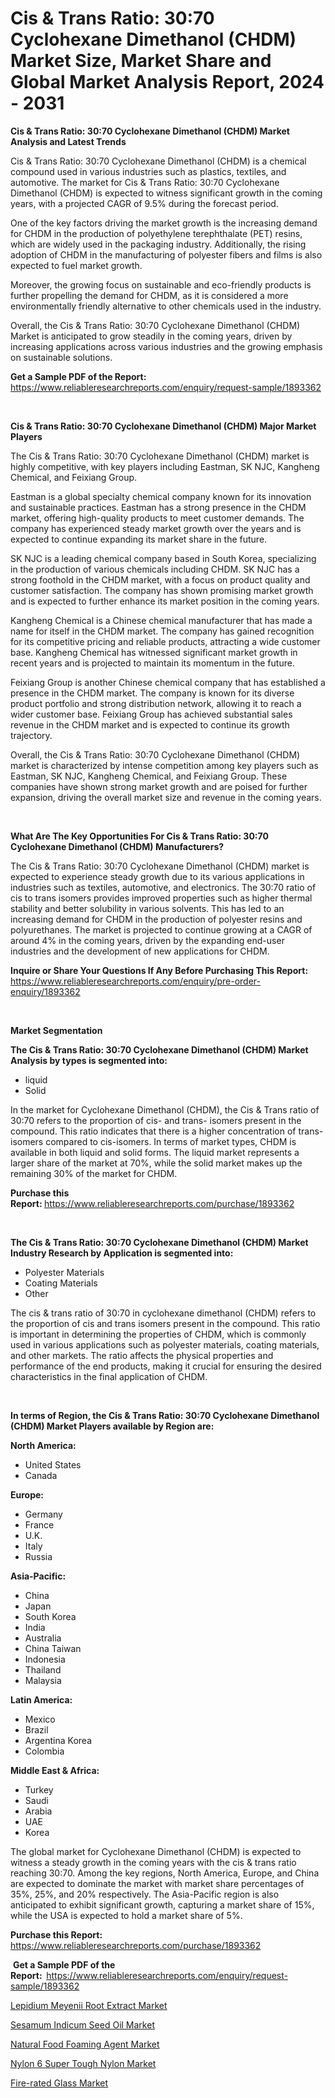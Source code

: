 <p><h1>Cis & Trans Ratio: 30:70 Cyclohexane Dimethanol (CHDM) Market Size, Market Share and Global Market Analysis Report, 2024 - 2031</h1></p><p><strong>Cis & Trans Ratio: 30:70 Cyclohexane Dimethanol (CHDM) Market Analysis and Latest Trends</strong></p>
<p><p>Cis & Trans Ratio: 30:70 Cyclohexane Dimethanol (CHDM) is a chemical compound used in various industries such as plastics, textiles, and automotive. The market for Cis & Trans Ratio: 30:70 Cyclohexane Dimethanol (CHDM) is expected to witness significant growth in the coming years, with a projected CAGR of 9.5% during the forecast period.</p><p>One of the key factors driving the market growth is the increasing demand for CHDM in the production of polyethylene terephthalate (PET) resins, which are widely used in the packaging industry. Additionally, the rising adoption of CHDM in the manufacturing of polyester fibers and films is also expected to fuel market growth.</p><p>Moreover, the growing focus on sustainable and eco-friendly products is further propelling the demand for CHDM, as it is considered a more environmentally friendly alternative to other chemicals used in the industry.</p><p>Overall, the Cis & Trans Ratio: 30:70 Cyclohexane Dimethanol (CHDM) Market is anticipated to grow steadily in the coming years, driven by increasing applications across various industries and the growing emphasis on sustainable solutions.</p></p>
<p><strong>Get a Sample PDF of the Report:&nbsp;</strong> <a href="https://www.reliableresearchreports.com/enquiry/request-sample/1893362">https://www.reliableresearchreports.com/enquiry/request-sample/1893362</a></p>
<p>&nbsp;</p>
<p><strong>Cis & Trans Ratio: 30:70 Cyclohexane Dimethanol (CHDM) Major Market Players</strong></p>
<p><p>The Cis & Trans Ratio: 30:70 Cyclohexane Dimethanol (CHDM) market is highly competitive, with key players including Eastman, SK NJC, Kangheng Chemical, and Feixiang Group. </p><p>Eastman is a global specialty chemical company known for its innovation and sustainable practices. Eastman has a strong presence in the CHDM market, offering high-quality products to meet customer demands. The company has experienced steady market growth over the years and is expected to continue expanding its market share in the future.</p><p>SK NJC is a leading chemical company based in South Korea, specializing in the production of various chemicals including CHDM. SK NJC has a strong foothold in the CHDM market, with a focus on product quality and customer satisfaction. The company has shown promising market growth and is expected to further enhance its market position in the coming years.</p><p>Kangheng Chemical is a Chinese chemical manufacturer that has made a name for itself in the CHDM market. The company has gained recognition for its competitive pricing and reliable products, attracting a wide customer base. Kangheng Chemical has witnessed significant market growth in recent years and is projected to maintain its momentum in the future.</p><p>Feixiang Group is another Chinese chemical company that has established a presence in the CHDM market. The company is known for its diverse product portfolio and strong distribution network, allowing it to reach a wider customer base. Feixiang Group has achieved substantial sales revenue in the CHDM market and is expected to continue its growth trajectory.</p><p>Overall, the Cis & Trans Ratio: 30:70 Cyclohexane Dimethanol (CHDM) market is characterized by intense competition among key players such as Eastman, SK NJC, Kangheng Chemical, and Feixiang Group. These companies have shown strong market growth and are poised for further expansion, driving the overall market size and revenue in the coming years.</p></p>
<p>&nbsp;</p>
<p><strong>What Are The Key Opportunities For Cis & Trans Ratio: 30:70 Cyclohexane Dimethanol (CHDM) Manufacturers?</strong></p>
<p><p>The Cis & Trans Ratio: 30:70 Cyclohexane Dimethanol (CHDM) market is expected to experience steady growth due to its various applications in industries such as textiles, automotive, and electronics. The 30:70 ratio of cis to trans isomers provides improved properties such as higher thermal stability and better solubility in various solvents. This has led to an increasing demand for CHDM in the production of polyester resins and polyurethanes. The market is projected to continue growing at a CAGR of around 4% in the coming years, driven by the expanding end-user industries and the development of new applications for CHDM.</p></p>
<p><strong>Inquire or Share Your Questions If Any Before Purchasing This Report:</strong> <a href="https://www.reliableresearchreports.com/enquiry/pre-order-enquiry/1893362">https://www.reliableresearchreports.com/enquiry/pre-order-enquiry/1893362</a></p>
<p>&nbsp;</p>
<p><strong>Market Segmentation</strong></p>
<p><strong>The Cis & Trans Ratio: 30:70 Cyclohexane Dimethanol (CHDM) Market Analysis by types is segmented into:</strong></p>
<p><ul><li>liquid</li><li>Solid</li></ul></p>
<p><p>In the market for Cyclohexane Dimethanol (CHDM), the Cis & Trans ratio of 30:70 refers to the proportion of cis- and trans- isomers present in the compound. This ratio indicates that there is a higher concentration of trans-isomers compared to cis-isomers. In terms of market types, CHDM is available in both liquid and solid forms. The liquid market represents a larger share of the market at 70%, while the solid market makes up the remaining 30% of the market for CHDM.</p></p>
<p><strong>Purchase this Report:&nbsp;</strong><a href="https://www.reliableresearchreports.com/purchase/1893362">https://www.reliableresearchreports.com/purchase/1893362</a></p>
<p>&nbsp;</p>
<p><strong>The Cis & Trans Ratio: 30:70 Cyclohexane Dimethanol (CHDM) Market Industry Research by Application is segmented into:</strong></p>
<p><ul><li>Polyester Materials</li><li>Coating Materials</li><li>Other</li></ul></p>
<p><p>The cis & trans ratio of 30:70 in cyclohexane dimethanol (CHDM) refers to the proportion of cis and trans isomers present in the compound. This ratio is important in determining the properties of CHDM, which is commonly used in various applications such as polyester materials, coating materials, and other markets. The ratio affects the physical properties and performance of the end products, making it crucial for ensuring the desired characteristics in the final application of CHDM.</p></p>
<p>&nbsp;</p>
<p><strong>In terms of Region, the Cis & Trans Ratio: 30:70 Cyclohexane Dimethanol (CHDM) Market Players available by Region are:</strong></p>
<p>
    <p> <strong> North America: </strong>
        <ul>
            <li>United States</li>
            <li>Canada</li>
        </ul>
        </p> 
    <p> <strong> Europe: </strong>
        <ul>
            <li>Germany</li>
            <li>France</li>
            <li>U.K.</li>
            <li>Italy</li>
            <li>Russia</li>
        </ul>
        </p> 
    <p> <strong> Asia-Pacific: </strong>
        <ul>
            <li>China</li>
            <li>Japan</li>
            <li>South Korea</li>
            <li>India</li>
            <li>Australia</li>
            <li>China Taiwan</li>
            <li>Indonesia</li>
            <li>Thailand</li>
            <li>Malaysia</li>
        </ul>
        </p> 
    <p> <strong> Latin America: </strong>
        <ul>
            <li>Mexico</li>
            <li>Brazil</li>
            <li>Argentina Korea</li>
            <li>Colombia</li>
        </ul>
        </p> 
    <p> <strong> Middle East & Africa: </strong>
        <ul>
            <li>Turkey</li>
            <li>Saudi</li>
            <li>Arabia</li>
            <li>UAE</li>
            <li>Korea</li>
        </ul>
    </p>
    </p>
<p><p>The global market for Cyclohexane Dimethanol (CHDM) is expected to witness a steady growth in the coming years with the cis & trans ratio reaching 30:70. Among the key regions, North America, Europe, and China are expected to dominate the market with market share percentages of 35%, 25%, and 20% respectively. The Asia-Pacific region is also anticipated to exhibit significant growth, capturing a market share of 15%, while the USA is expected to hold a market share of 5%.</p></p>
<p><strong>Purchase this Report: </strong><a href="https://www.reliableresearchreports.com/purchase/1893362">https://www.reliableresearchreports.com/purchase/1893362</a></p>
<p>&nbsp;<strong>Get a Sample PDF of the Report:&nbsp;&nbsp;</strong><a href="https://www.reliableresearchreports.com/enquiry/request-sample/1893362">https://www.reliableresearchreports.com/enquiry/request-sample/1893362</a></p>
<p><strong></strong></p>
<p><p><a href="https://view.publitas.com/reportprime-1/lepidium-meyenii-root-extract-market-provides-detailed-segmentation-of-this-market-based-on-type-application-and-region-and-forecast-for-the-period-from-2024-2031/">Lepidium Meyenii Root Extract Market</a></p><p><a href="https://view.publitas.com/reportprime-1/sesamum-indicum-seed-oil-market-size-focuses-on-market-dynamics-in-depth-analysis-and-future-projections-of-its-market-forecasted-for-period-from-2024-to-2031/">Sesamum Indicum Seed Oil Market</a></p><p><a href="https://funky-papaya-cf4.notion.site/Global-Natural-Food-Foaming-Agent-Market-by-Types-Applications-and-Major-Players-with-Regional-Gr-ca1719ef1ee14e45a33cc8cd8a4de62e">Natural Food Foaming Agent Market</a></p><p><a href="https://summer-dogwood-3e9.notion.site/Nylon-6-Super-Tough-Nylon-Market-Offer-Valuable-Insights-into-Market-Size-Market-Share-Market-Tren-17df0ee95b3e40b8a9d902b3d6f38659">Nylon 6 Super Tough Nylon Market</a></p><p><a href="https://picayune-night-cbd.notion.site/Fire-rated-Glass-Market-Size-Growth-Outlook-from-2024-to-2031-projecting-at-Market-s-Trends-Analys-c4e912fa2ff1430e9bcca614b3d7cd0f">Fire-rated Glass Market</a></p></p>